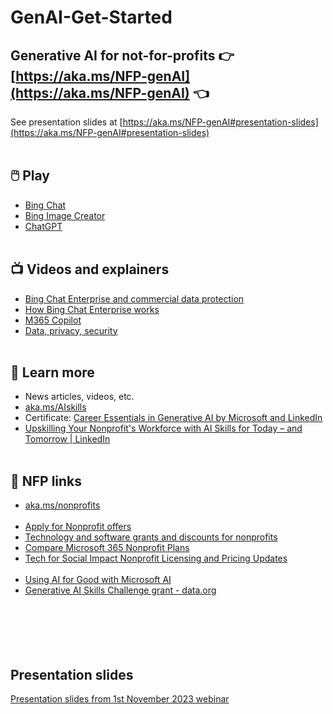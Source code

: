 # GenAI-Get-Started

## Generative AI for not-for-profits 👉 [https://aka.ms/NFP-genAI](https://aka.ms/NFP-genAI) 👈
See presentation slides at [https://aka.ms/NFP-genAI#presentation-slides](https://aka.ms/NFP-genAI#presentation-slides)
<br></br>

## 🖱️ Play
  - [Bing Chat](https://www.bing.com/new)
  - [Bing Image Creator](https://www.bing.com/create)
  - [ChatGPT](https://chat.openai.com/)
<br></br>

## 📺 Videos and explainers
  - [Bing Chat Enterprise and commercial data protection](https://microsoft.com/bing/chat/enterprise)
  - [How Bing Chat Enterprise works](https://www.youtube.com/watch?v=XPxM2hQIAf8)
  - [M365 Copilot](https://www.youtube.com/playlist?list=PLXPr7gfUMmKxDKxah3zpG4NhhDj-2lAvc)
  - [Data, privacy, security](https://learn.microsoft.com/en-us/legal/cognitive-services/openai/data-privacy)
<br></br>

## 📖 Learn more
  - News articles, videos, etc.
  - [aka.ms/AIskills](https://aka.ms/AIskills)
  - Certificate: [Career Essentials in Generative AI by Microsoft and LinkedIn](https://www.linkedin.com/learning/paths/career-essentials-in-generative-ai-by-microsoft-and-linkedin)
  - [Upskilling Your Nonprofit's Workforce with AI Skills for Today – and Tomorrow | LinkedIn](https://www.linkedin.com/pulse/upskilling-your-nonprofits-workforce-ai-skills-today/)
<br></br>

## 🔗 NFP links
  - [aka.ms/nonprofits](https://aka.ms/nonprofits)
<br></br>
  - [Apply for Nonprofit offers](https://nonprofit.microsoft.com/en-us/getting-started)
  - [Technology and software grants and discounts for nonprofits](https://www.microsoft.com/en-us/nonprofits/offers-for-nonprofits)
  - [Compare Microsoft 365 Nonprofit Plans](https://www.microsoft.com/en-nz/microsoft-365/enterprise/nonprofit-plans-and-pricing)
  - [Tech for Social Impact Nonprofit Licensing and Pricing Updates](https://partner.microsoft.com/en-nz/asset/collection/tech-for-social-impact-nonprofit-licensing-and-pricing-updates#/)
<br></br>
  - [Using AI for Good with Microsoft AI](https://www.microsoft.com/en-us/ai/ai-for-good)
  - [Generative AI Skills Challenge grant - data.org](https://data.org/initiatives/ai-challenge/)
<br></br>
<br></br>
<br></br>

## Presentation slides
[Presentation slides from 1st November 2023 webinar](https://github.com/abbyjshen/GenAI-Get-Started/blob/main/Gen%20AI%20for%20NFP%20-%20Infoxchange%20webinar.pdf)
